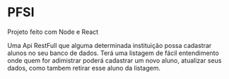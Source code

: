 # PFSI

Projeto feito com Node e React

Uma Api RestFull que alguma determinada instituição possa cadastrar alunos no seu banco de dados.
Terá uma listagem de fácil entendimento onde quem for adimistrar poderá cadastrar um novo aluno, 
atualizar seus dados, como tambem retirar esse aluno da listagem.
